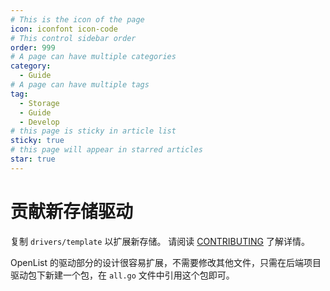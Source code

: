 ```yaml
---
# This is the icon of the page
icon: iconfont icon-code
# This control sidebar order
order: 999
# A page can have multiple categories
category:
  - Guide
# A page can have multiple tags
tag:
  - Storage
  - Guide
  - Develop
# this page is sticky in article list
sticky: true
# this page will appear in starred articles
star: true
---
```


# 贡献新存储驱动

复制 `drivers/template` 以扩展新存储。 请阅读 [CONTRIBUTING](https://github.com/Xhofe/alist/blob/main/CONTRIBUTING.md) 了解详情。

OpenList 的驱动部分的设计很容易扩展，不需要修改其他文件，只需在后端项目驱动包下新建一个包，在 `all.go` 文件中引用这个包即可。
